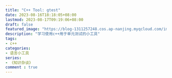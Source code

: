```yaml
---
title: "C++ Tool: gtest"
date: 2023-08-16T18:18:05+08:00
lastmod: 2023-08-17T09:19:06+08:00
draft: false
featured_image: "https://blog-1311257248.cos.ap-nanjing.myqcloud.com/imgs/%E7%9F%A5%E8%AF%86%E6%9D%82%E8%B0%88/c%2B%2B_tools_title.jpg"
description: "学习使用c++用于单元测试的小工具"
tags:
- c++
categories:
- 语言小工具
series:
- 《知识杂谈》
comment : true
---
```


